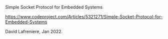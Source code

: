 Simple Socket Protocol for Embedded Systems

https://www.codeproject.com/Articles/5321271/Simple-Socket-Protocol-for-Embedded-Systems

David Lafreniere, Jan 2022.